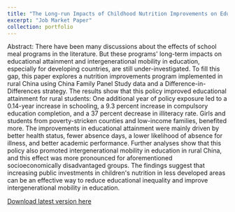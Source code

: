 ```yaml
---
title: "The Long-run Impacts of Childhood Nutrition Improvements on Education: Evidence from Rural China"
excerpt: "Job Market Paper"
collection: portfolio
---
```


Abstract: There have been many discussions about the effects of school meal programs in the literature. But these programs' long-term impacts on educational attainment and intergenerational mobility in education, especially for developing countries, are still under-investigated. To fill this gap, this paper explores a nutrition improvements program implemented in rural China using China Family Panel Study data and a Difference-in-Differences strategy. The results show that this policy improved educational attainment for rural students: One additional year of policy exposure led to a 0.14-year increase in schooling, a 9.3 percent increase in compulsory education completion, and a 37 percent decrease in illiteracy rate. Girls and students from poverty-stricken counties and low-income families, benefited more. The improvements in educational attainment were mainly driven by better health status, fewer absence days, a lower likelihood of absence for illness, and better academic performance. Further analyses show that this policy also promoted intergenerational mobility in education in rural China, and this effect was more pronounced for aforementioned socioeconomically disadvantaged groups. The findings suggest that increasing public investments in children's nutrition in less developed areas can be an effective way to reduce educational inequality and improve intergenerational mobility in education.

[Download latest version here](http://yonglichen.github.io/files/free_lunch_and_education_v4.5.pdf)
